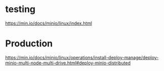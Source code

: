# testing
https://min.io/docs/minio/linux/index.html

# Production
https://min.io/docs/minio/linux/operations/install-deploy-manage/deploy-minio-multi-node-multi-drive.html#deploy-minio-distributed
